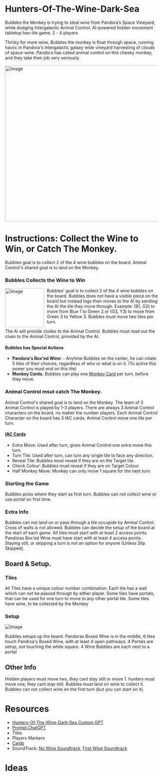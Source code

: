 # Hunters-Of-The-Wine-Dark-Sea
Bubbles the Monkey is trying to steal wine from Pandora’s Space Vineyard, while dodging Intergalactic Animal Control.
AI-powered hidden movement tabletop hex-tile game.
2 - 4 players<br />

Thirsty for more wine, Bubbles the monkey is float through space, running havoc in Pandora's intergalactic galaxy wide vineyard harvesting of clouds of space-wine.
Pandora has called animal control on this cheeky monkey, and they take their job very seriously.<br />
<br />
<img width="512" alt="Image" src="https://github.com/user-attachments/assets/0368417d-7a1c-4ef7-8c24-28505b96e0ea" /><br />

# Instructions: Collect the Wine to Win, or Catch The Monkey. 
Bubbles goal is to collect 2 of the 4 wine bubbles on the board.
Animal Control's shared goal is to land on the Monkey.

### Bubbles Collects the Wine to Win
<p>
  <img width="128" alt="Image" src="https://github.com/user-attachments/assets/e9f45fdb-8661-40b5-b5a4-bc692acee9d9" align="left" style="margin-right: 10px;" />
  Bubbles' goal is to collect 2 of the 4 wine bubbles on the board.  
  Bubbles does not have a visible piece on the board but instead logs their moves to the AI by sending the AI the tile they move through.  
  Example: (B1, G2) to move from Blue 1 to Green 2 or (G3, Y3) to move from Green 3 to Yellow 3.  
  Bubbles must move two tiles per turn.
 
  The Ai will provide cludes to the Animal Control.
  Bubbles must read out the clues to the Animal Control, provided by the AI.
</p>




#### Bubbles has Special Actions
 - **Pandora's Box'ed Wine:**  - Anytime Bubbles on the center, he can rotate 5 tiles of their choices, regardless of who or what is on it. (To active this power you must end on this tile)
 - **Monkey Cards.** Bubbles can play one [Monkey Card](https://github.com/bh679/Hunters-Of-The-Wine-Dark-Sea/blob/main/Cards) per turn, before they move.

### Animal Control msut catch The Monkey. 
Animal Control's shared goal is to land on the Monkey.
The team of 3 Animal Control is played by 1-3 players. 
There are always 3 Animal Control characters on the board, no matter the number players.
Each Animal Control Character on the board has 3 IAC cards.
Animal Control move one tile per turn.

#### [IAC Cards](https://github.com/bh679/Hunters-Of-The-Wine-Dark-Sea/blob/main/Cards)
 - Extra Move: Used after turn, gives Animal Control one extra move this turn.
 - Turn Tile: Used after turn, can turn any single tile to face any direction.
 - Reveal Tile: Bubbles must reveal if they are on the Target tile.
 - Check Colour: Bubbles must reveal if they are on Target Colour.
 - Half Monkey Move: Monkey can only move 1 square for the next turn.

### Starting the Game
Bubbles picks where they start as first turn.
Bubbles can not collect wine or use portal on first time.

### Extra Info
Bubbles can not land on or pass through a tile occupide by Animal Control.
Cross of walls is not allowed.
Bubbles can decide the setup of the board at the start of each game. All tiles must start with at least 2 access points. Pandoras Box'ed Wine must have start with at least 4 access points.
Staying still, or skipping a turn is not an option for anyone (Unless Slip Skipped).


## Board & Setup.

### Tiles
All Tiles have a unique colour number combination.
Each tile has a wall which can not be passed through by either player.
Some tiles have portals, that can be used for one turn to move to any other portal tile.
Some tiles have wine, to be collected by the Monkey

### Setup
![Image](https://github.com/user-attachments/assets/53d0eadd-c32a-48c6-a3a5-fbf907c57e0e)

Bubbles setups up the board.
Pandoras Boxed Wine is in the middle,
6 tiles touch Pandroa's Boxed Wine, with at least 4 open pathways.
4 Portals are setup, not touching the white square.
4 Wine Bubbles are each next to a portal




## Other Info
Hidden players must move two, they cant stay still or move 1. 
hunters must move one, they cant stay still. 
Bubbles must land on wine to collect it. 
Bubbles can not collect wine on the first turn (but you can start on it).


# Resources
 - [Hunters-Of-The-Wine-Dark-Sea Custom GPT](https://chatgpt.com/g/g-67936437ba74819180e95011d9a3006a-hunters-of-the-wine-dark-sea)
 - [Prompt.ChatGPT](https://github.com/bh679/Hunters-Of-The-Wine-Dark-Sea/blob/main/prompt.ChatGPT)
 - Tiles
 - Players Markers
 - [Cards](https://github.com/bh679/Hunters-Of-The-Wine-Dark-Sea/blob/main/Cards)
 - SoundTrack: [No Wine Soundtrack](https://music.youtube.com/watch?v=8USMplddwsM&list=RDAMPLPLhv84P3RxpQfY1ZQ6VyDeyj1KowbMrGpI), [First Wine Soundtrack](https://music.youtube.com/watch?v=4pyzcDf_cfo&list=PLhv84P3RxpQfjekUIRBGsYJkudG_yQGy4)




# Ideas
